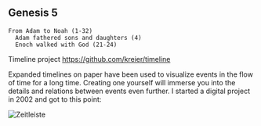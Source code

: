 ## Genesis 5

```
From Adam to Noah (1-32)
  Adam fathered sons and daughters (4)
  Enoch walked with God (21-24)
```

Timeline project https://github.com/kreier/timeline 

Expanded timelines on paper have been used to visualize events in the flow of time for a long time. Creating one yourself will immerse you into the details and relations between events even further. I started a digital project in 2002 and got to this point:

![Zeitleiste](https://raw.githubusercontent.com/kreier/timeline/main/docs/Zeitleistes.jpg)
